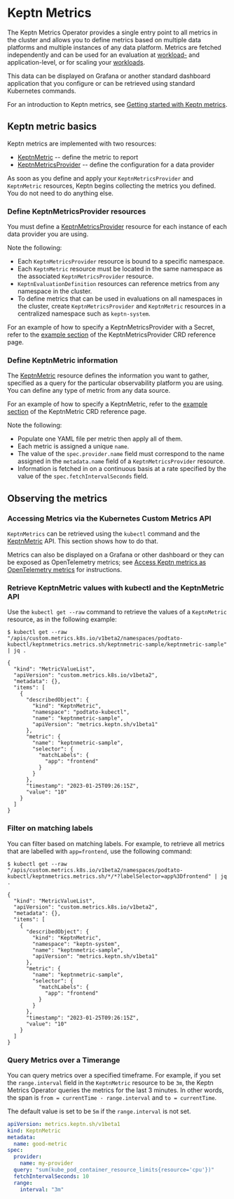 # Keptn Metrics

The Keptn Metrics Operator provides a single entry point
to all metrics in the cluster
and allows you to define metrics based on multiple data platforms
and multiple instances of any data platform.
Metrics are fetched independently
and can be used for an evaluation at [workload-](https://kubernetes.io/docs/concepts/workloads/)
and application-level, or for scaling your [workloads](https://kubernetes.io/docs/concepts/workloads/).

This data can be displayed on Grafana
or another standard dashboard application that you configure
or can be retrieved using standard Kubernetes commands.

For an introduction to Keptn metrics, see
[Getting started with Keptn metrics](../getting-started/metrics.md).

## Keptn metric basics

Keptn metrics are implemented with two resources:

* [KeptnMetric](../reference/crd-reference/metric.md) --
  define the metric to report
* [KeptnMetricsProvider](../reference/crd-reference/metricsprovider.md) --
  define the configuration for a data provider

As soon as you define and apply
your `KeptnMetricsProvider` and `KeptnMetric` resources,
Keptn begins collecting the metrics you defined.
You do not need to do anything else.

### Define KeptnMetricsProvider resources

You must define a
[KeptnMetricsProvider](../reference/crd-reference/metricsprovider.md) resource
for each instance of each data provider you are using.

Note the following:

* Each `KeptnMetricsProvider` resource is bound to a specific namespace.
* Each `KeptnMetric` resource must be located in the same namespace
  as the associated `KeptnMetricsProvider` resource.
* `KeptnEvaluationDefinition` resources can reference metrics
  from any namespace in the cluster.
* To define metrics that can be used in evaluations
  on all namespaces in the cluster,
  create `KeptnMetricsProvider` and `KeptnMetric` resources
  in a centralized namespace
  such as `keptn-system`.

For an example of how to specify a KeptnMetricsProvider with a Secret,
refer to the [example section](../reference/crd-reference/metricsprovider.md#examples)
of the KeptnMetricsProvider CRD reference page.

### Define KeptnMetric information

The [KeptnMetric](../reference/crd-reference/metric.md) resource
defines the information you want to gather,
specified as a query for the particular observability platform
you are using.
You can define any type of metric from any data source.

For an example of how to specify a KeptnMetric,
refer to the [example section](../reference/crd-reference/metric/#example)
of the KeptnMetric CRD reference page.

Note the following:

- Populate one YAML file per metric
  then apply all of them.
- Each metric is assigned a unique `name`.
- The value of the `spec.provider.name` field
  must correspond to the name assigned in
  the `metadata.name` field of a `KeptnMetricsProvider` resource.
- Information is fetched in on a continuous basis
  at a rate specified
  by the value of the `spec.fetchIntervalSeconds` field.

## Observing the metrics

### Accessing Metrics via the Kubernetes Custom Metrics API

`KeptnMetrics` can be retrieved using the `kubectl` command and the
[KeptnMetric](../reference/crd-reference/metric.md)
API.
This section shows how to do that.

Metrics can also be displayed on a Grafana or other dashboard
or they can be exposed as OpenTelemetry metrics; see
[Access Keptn metrics as OpenTelemetry metrics](otel.md/#access-keptn-metrics-as-opentelemetry-metrics)
for instructions.

### Retrieve KeptnMetric values with kubectl and the KeptnMetric API

Use the `kubectl get --raw` command
to retrieve the values of a `KeptnMetric` resource,
as in the following example:

```shell
$ kubectl get --raw "/apis/custom.metrics.k8s.io/v1beta2/namespaces/podtato-kubectl/keptnmetrics.metrics.sh/keptnmetric-sample/keptnmetric-sample" | jq .

{
  "kind": "MetricValueList",
  "apiVersion": "custom.metrics.k8s.io/v1beta2",
  "metadata": {},
  "items": [
    {
      "describedObject": {
        "kind": "KeptnMetric",
        "namespace": "podtato-kubectl",
        "name": "keptnmetric-sample",
        "apiVersion": "metrics.keptn.sh/v1beta1"
      },
      "metric": {
        "name": "keptnmetric-sample",
        "selector": {
          "matchLabels": {
            "app": "frontend"
          }
        }
      },
      "timestamp": "2023-01-25T09:26:15Z",
      "value": "10"
    }
  ]
}
```

### Filter on matching labels

You can filter based on matching labels.
For example, to retrieve all metrics
that are labelled with `app=frontend`,
use the following command:

```shell
$ kubectl get --raw "/apis/custom.metrics.k8s.io/v1beta2/namespaces/podtato-kubectl/keptnmetrics.metrics.sh/*/*?labelSelector=app%3Dfrontend" | jq .

{
  "kind": "MetricValueList",
  "apiVersion": "custom.metrics.k8s.io/v1beta2",
  "metadata": {},
  "items": [
    {
      "describedObject": {
        "kind": "KeptnMetric",
        "namespace": "keptn-system",
        "name": "keptnmetric-sample",
        "apiVersion": "metrics.keptn.sh/v1beta1"
      },
      "metric": {
        "name": "keptnmetric-sample",
        "selector": {
          "matchLabels": {
            "app": "frontend"
          }
        }
      },
      "timestamp": "2023-01-25T09:26:15Z",
      "value": "10"
    }
  ]
}
```

### Query Metrics over a Timerange

You can query metrics over a specified timeframe.
For example, if you set the `range.interval` field
in the `KeptnMetric` resource to be `3m`,
the Keptn Metrics Operator queries the metrics for the
last 3 minutes.
In other words, the span is
`from = currentTime - range.interval` and `to = currentTime`.

The default value is set to be `5m` if the `range.interval` is not set.

```yaml
apiVersion: metrics.keptn.sh/v1beta1
kind: KeptnMetric
metadata:
  name: good-metric
spec:
  provider:
    name: my-provider
  query: "sum(kube_pod_container_resource_limits{resource='cpu'})"
  fetchIntervalSeconds: 10
  range:
    interval: "3m"
```
